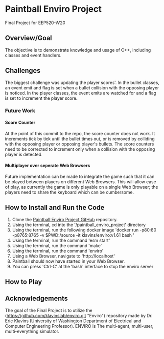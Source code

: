# Paintball Enviro Project
Final Project for EEP520-W20

## Overview/Goal
The objective is to demonstrate knowledge and usage of C++, including classes and event handlers.

## Challenges
The biggest challenge was updating the player scores'. In the bullet classes, an event emit and flag is set when a bullet collision with the opposing player is noticed. In the player classes, the event emits are watched for and a flag is set to increment the player score.

### Future Work
#### Score Counter
At the point of this commit to the repo, the score counter does not work. It increments tick by tick until the bullet times out, or is removed by colliding with the opposing player or opposing player's bullets. The score counters need to be corrected to increment only when a collision with the opposing player is detected. 
#### Multiplayer over seperate Web Browsers
Future implementation can be made to integrate the game such that it can be played between players on different Web Browsers. This will allow ease of play, as currently the game is only playable on a single Web Browser; the players need to share the keyboard which can be cumbersome. 

## How to Install and Run the Code
1. Clone the [Paintball Enviro Project GitHub](https://github.com/nnooriuw/paintball_enviro_project.git) repository.
2. Using the terminal, cd into the '/paintball_enviro_project' directory
3. Using the terminal, run the following docker image 'docker run -p80:80 -p8765:8765 -v $PWD:/source -it klavins/enviro:v1.61 bash
'
4. Using the terminal, run the command 'esm start'
5. Using the terminal, run the command 'make'
6. Using the terminal, run the command 'enviro'
7. Using a Web Browser, navigate to 'http://localhost'
8. Paintball should now have started in your Web Browser.
9. You can press 'Ctrl-C' at the 'bash' interface to stop the enviro server

## How to Play


## Acknowledgements
The goal of the Final Project is to utilize the (https://github.com/klavinslab/enviro.git "Enviro") repository made by Dr. Eric Klavins (University of Washington Department of Electrical and Computer Engineering Professor). 
ENVIRO is The multi-agent, multi-user, multi-everything simulator.
